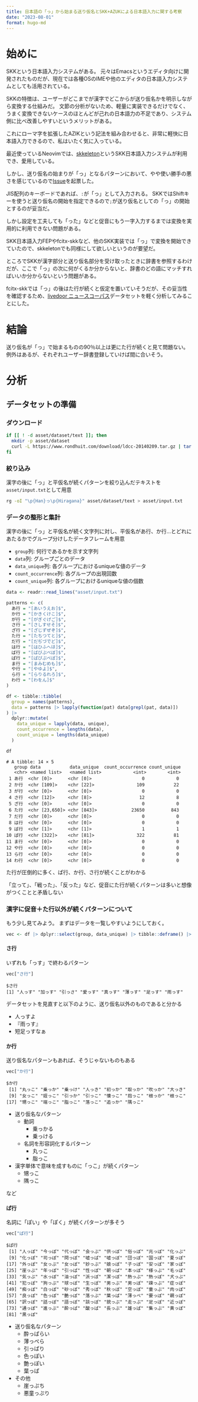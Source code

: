 ```yaml
---
title: 日本語の「っ」から始まる送り仮名とSKK+AZUKによる日本語入力に関する考察
date: "2023-08-01"
format: hugo-md
---
```


# 始めに

SKKという日本語入力システムがある。
元々はEmacsというエディタ向けに開発されたものだが、現在では各種OSのIMEや他のエディタの日本語入力システムとしても活用されている。

SKKの特徴は、ユーザーがどこまでが漢字でどこからが送り仮名かを明示しながら変換する仕組みだ。
文節の分析がないため、軽量に実装できるだけでなく、うまく変換できないケースのほとんどが己れの日本語力の不足であり、システム側に比べ改善しやすいというメリットがある。

これにローマ字を拡張したAZIKという記法を組み合わせると、非常に軽快に日本語入力できるので、私はいたく気に入っている。

最近使っているNeovimでは、[skkeleton](https://github.com/vim-skk/skkeleton)というSKK日本語入力システムが利用でき、愛用している。

しかし、送り仮名の始まりが「っ」となるパターンにおいて、やや使い勝手の悪さを感じているので[Issue](https://github.com/vim-skk/skkeleton/issues/138)を起票した。

JIS配列のキーボードであれば、`:`が「っ」として入力される。
SKKではShiftキーを使うと送り仮名の開始を指定できるので`;`が送り仮名としての「っ」の開始とするのが妥当だ。

しかし設定を工夫しても「った」などと促音にもう一字入力するまでは変換を実用的に利用できない問題がある。

SKK日本語入力FEPやfcitx-skkなど、他のSKK実装では「っ」で変換を開始できていたので、skkeletonでも同様にして欲しいというのが要望だ。

ところでSKKが漢字部分と送り仮名部分を受け取ったときに辞書を参照するわけだが、ここで「っ」の次に何がくるか分からないと、辞書のどの語にマッチすればいいか分からないという問題がある。

fcitx-skkでは「っ」の後はた行が続くと仮定を置いていそうだが、その妥当性を確認するため、[livedoor ニュースコーパス](https://www.rondhuit.com/download.html)データセットを軽く分析してみることにした。

# 結論

送り仮名が「っ」で始まるものの90％以上は更にた行が続くと見て問題ない。
例外はあるが、それぞれユーザー辞書登録していけば間に合いそう。

# 分析

## データセットの準備

### ダウンロード

``` bash
if [[ ! -d asset/dataset/text ]]; then
  mkdir -p asset/dataset
  curl -L https://www.rondhuit.com/download/ldcc-20140209.tar.gz | tar -xz -C asset/dataset
fi
```

### 絞り込み

漢字の後に「っ」と平仮名が続くパターンを絞り込んだテキストを`asset/input.txt`として用意

``` bash
rg -oI "\p{Han}っ\p{Hiragana}" asset/dataset/text > asset/input.txt
```

### データの整形と集計

漢字の後に「っ」と平仮名が続く文字列に対し、平仮名があ行、か行...とどれにあたるかでグループ分けしたデータフレームを用意

-   `group`列: 何行であるかを示す文字列
-   `data`列: グループごとのデータ
-   `data_unique`列: 各グループにおけるuniqueな値のデータ
-   `count_occurrence`列: 各グループの出現回数
-   `count_unique`列: 各グループにおけるuniqueな値の個数

``` r
data <- readr::read_lines("asset/input.txt")

patterns <- c(
  あ行 = "[あいうえお]$",
  か行 = "[かきくけこ]$",
  が行 = "[がぎぐげご]$",
  さ行 = "[さしすせそ]$",
  ざ行 = "[ざじずぜぞ]$",
  た行 = "[たちつてと]$",
  だ行 = "[だぢづでど]$",
  は行 = "[はひふへほ]$",
  ば行 = "[ばびぶべぼ]$",
  ぱ行 = "[ぱぴぷぺぽ]$",
  ま行 = "[まみむめも]$",
  や行 = "[やゆよ]$",
  ら行 = "[らりるれろ]$",
  わ行 = "[わをん]$"
)

df <- tibble::tibble(
  group = names(patterns),
  data = patterns |> lapply(function(pat) data[grepl(pat, data)])
) |>
  dplyr::mutate(
    data_unique = lapply(data, unique),
    count_occurrence = lengths(data),
    count_unique = lengths(data_unique)
  )

df
```

    # A tibble: 14 × 5
       group data           data_unique  count_occurrence count_unique
       <chr> <named list>   <named list>            <int>        <int>
     1 あ行  <chr [0]>      <chr [0]>                   0            0
     2 か行  <chr [109]>    <chr [22]>                109           22
     3 が行  <chr [0]>      <chr [0]>                   0            0
     4 さ行  <chr [12]>     <chr [8]>                  12            8
     5 ざ行  <chr [0]>      <chr [0]>                   0            0
     6 た行  <chr [23,650]> <chr [843]>             23650          843
     7 だ行  <chr [0]>      <chr [0]>                   0            0
     8 は行  <chr [0]>      <chr [0]>                   0            0
     9 ば行  <chr [1]>      <chr [1]>                   1            1
    10 ぱ行  <chr [322]>    <chr [81]>                322           81
    11 ま行  <chr [0]>      <chr [0]>                   0            0
    12 や行  <chr [0]>      <chr [0]>                   0            0
    13 ら行  <chr [0]>      <chr [0]>                   0            0
    14 わ行  <chr [0]>      <chr [0]>                   0            0

た行が圧倒的に多く、ぱ行、か行、さ行が続くことがわかる

「立って」、「戦った」、「反った」など、促音にた行が続くパターンは多いと想像がつくことと矛盾しない

### 漢字に促音＋た行以外が続くパターンについて

もう少し見てみよう。
まずはデータを一覧しやすいようにしておく。

``` r
vec <- df |> dplyr::select(group, data_unique) |> tibble::deframe() |> lapply(sort)
```

#### さ行

いずれも「っす」で終わるパターン

``` r
vec["さ行"]
```

    $さ行
    [1] "人っす" "加っす" "引っさ" "愛っす" "真っす" "薄っす" "足っす" "雨っす"

データセットを見直すと以下のように、送り仮名以外のものであると分かる

-   人っすよ
-   『雨っす』
-   短足っすなぁ

#### か行

送り仮名なパターンもあれば、そうじゃないものもある

``` r
vec["か行"]
```

    $か行
     [1] "丸っこ" "乗っか" "乗っけ" "人っき" "初っか" "取っか" "吹っか" "大っき"
     [9] "女っこ" "姪っこ" "引っか" "引っこ" "懐っこ" "抱っこ" "根っか" "根っこ"
    [17] "甥っこ" "端っこ" "脂っこ" "落っこ" "追っか" "隅っこ"

-   送り仮名なパターン
    -   動詞
        -   乗っかる
        -   乗っける
    -   名詞を形容詞化するパターン
        -   丸っこ
        -   脂っこ
-   漢字単体で意味を成すものに「っこ」が続くパターン
    -   甥っこ
    -   隅っこ

など

#### ぱ行

名詞に「ぽい」や「ぽく」が続くパターンが多そう

``` r
vec["ぱ行"]
```

    $ぱ行
     [1] "人っぽ" "今っぽ" "代っぽ" "会っぷ" "供っぽ" "俗っぽ" "兆っぽ" "化っぷ"
     [9] "化っぽ" "司っぽ" "問っぽ" "嘘っぱ" "嘘っぽ" "団っぽ" "国っぽ" "夏っぽ"
    [17] "外っぽ" "女っぷ" "女っぽ" "妙っぷ" "娘っぽ" "子っぽ" "安っぽ" "家っぽ"
    [25] "崖っぷ" "年っぽ" "引っぱ" "性っぽ" "朝っぱ" "本っぽ" "様っぷ" "毛っぽ"
    [33] "気っぷ" "水っぽ" "油っぽ" "派っぽ" "潔っぽ" "熱っぷ" "熱っぽ" "犬っぷ"
    [41] "犯っぽ" "狗っぷ" "球っぽ" "生っぽ" "男っぷ" "男っぽ" "疎っぷ" "症っぽ"
    [49] "痴っぽ" "白っぽ" "砂っぽ" "秀っぽ" "秋っぽ" "空っぽ" "童っぷ" "肉っぽ"
    [57] "良っぽ" "色っぽ" "艶っぽ" "落っぷ" "葉っぱ" "薄っぺ" "要っぽ" "親っぽ"
    [65] "訳っぽ" "話っぽ" "語っぽ" "談っぽ" "貌っぷ" "走っぷ" "足っぽ" "近っぽ"
    [73] "通っぽ" "進っぷ" "酔っぱ" "酸っぱ" "長っぷ" "雄っぱ" "集っぷ" "黄っぽ"
    [81] "黒っぽ"

-   送り仮名なパターン
    -   酔っぱらい
    -   薄っぺら
    -   引っぱり
    -   色っぽい
    -   艶っぽい
    -   葉っぱ
-   その他
    -   崖っぷち
    -   悪童っぷり
